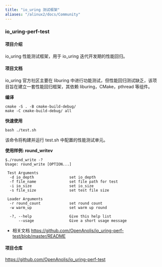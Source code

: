 ```yaml
---
title: "io_uring 测试框架"
aliases: "/alinux2/docs/Community"
---
```


### io_uring-perf-test

#### 项目介绍

io_uring 性能测试框架，用于 io_uring 迭代开发期的性能回归。



#### 项目文档

io_uring 官方社区主要在 liburing 中进行功能测试，但性能回归测试缺乏，该项目旨在建立一套性能回归框架，其依赖 liburing，CMake，pthread 等组件。



**编译**

```
cmake -S . -B cmake-build-debug/
make -C cmake-build-debug/ all
```



**快速使用**

```
bash ./test.sh
```



该命令将构建并运行 test.sh 中配置的性能测试单元。

**使用样例: round_writev**

```
$./round_write -?
Usage: round_write [OPTION...]

 Test Arguments
  -d io_depth                set io_depth
  -f file_name               set file path for test
  -i io_size                 set io_size
  -s file_size               set test file size

 Loader Arguments
  -r round_count             set round count
  -w warm_up                 set warm up round

  -?, --help                 Give this help list
      --usage                Give a short usage message
```



- 相关文档
  https://github.com/OpenAnolis/io_uring-perf-test/blob/master/README



#### 项目仓库

https://github.com/OpenAnolis/io_uring-perf-test